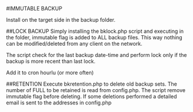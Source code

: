 #IMMUTABLE BACKUP

Install on the target side in the backup folder.

##LOCK BACKUP
Simply installing the bklock.php script and executing in the folder, immutable flag is added to ALL backup files. This way nothing can be modified/deleted from any client on the network.

The script check for the last backup date-time and perform lock only if the backup is more recent than last lock.

Add it to cron hourlu (or more often)

##RETENTION
Execute bkretention.php to delete old backup sets. The number of FULL to be retained is read from config.php.
The script remove immutable flag before deleting.
If some deletions performed a detailed email is sent to the addresses in config.php

